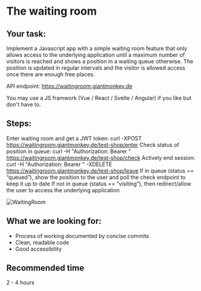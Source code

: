 # The waiting room

## Your task:
Implement a Javascript app with a simple waiting room feature that only allows access to the underlying application until a maximum number of visitors is reached and shows a position in a waiting queue otherwise. 
The position is updated in regular intervals and the visitor is allowed access once there are enough free places.

API endpoint: https://waitingroom.giantmonkey.de

You may use a JS framwork (Vue / React / Svelte / Angular) if you like but don't have to.

## Steps:
Enter waiting room and get a JWT token: curl -XPOST https://waitingroom.giantmonkey.de/test-shop/enter
Check status of position in queue: curl -H "Authorization: Bearer <jwt>" https://waitingroom.giantmonkey.de/test-shop/check
Actively end session: curl -H "Authorization: Bearer <jwt>" -XDELETE https://waitingroom.giantmonkey.de/test-shop/leave
If in queue (status == “queued”), show the position to the user and poll the check endpoint to keep it up to date
If not in queue (status == “visiting”), then redirect/allow the user to access the underlying application

![WaitingRoom](https://user-images.githubusercontent.com/71108/152809732-2b2e398f-f32b-44ac-821a-879efa551497.png)

## What we are looking for:
* Process of working documented by concise commits
* Clean, readable code
* Good accessibility
  
## Recommended time
2 - 4 hours
